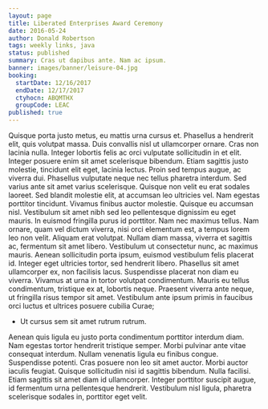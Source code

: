 ```yaml
---
layout: page
title: Liberated Enterprises Award Ceremony
date: 2016-05-24
author: Donald Robertson
tags: weekly links, java
status: published
summary: Cras ut dapibus ante. Nam ac ipsum.
banner: images/banner/leisure-04.jpg
booking:
  startDate: 12/16/2017
  endDate: 12/17/2017
  ctyhocn: ABQMTHX
  groupCode: LEAC
published: true
---
```

Quisque porta justo metus, eu mattis urna cursus et. Phasellus a hendrerit elit, quis volutpat massa. Duis convallis nisl ut ullamcorper ornare. Cras non lacinia nulla. Integer lobortis felis ac orci vulputate sollicitudin in et elit. Integer posuere enim sit amet scelerisque bibendum. Etiam sagittis justo molestie, tincidunt elit eget, lacinia lectus. Proin sed tempus augue, ac viverra dui. Phasellus vulputate neque nec tellus pharetra interdum. Sed varius ante sit amet varius scelerisque. Quisque non velit eu erat sodales laoreet. Sed blandit molestie elit, at accumsan leo ultricies vel. Nam egestas porttitor tincidunt. Vivamus finibus auctor molestie. Quisque eu accumsan nisl.
Vestibulum sit amet nibh sed leo pellentesque dignissim eu eget mauris. In euismod fringilla purus id porttitor. Nam nec maximus tellus. Nam ornare, quam vel dictum viverra, nisi orci elementum est, a tempus lorem leo non velit. Aliquam erat volutpat. Nullam diam massa, viverra et sagittis ac, fermentum sit amet libero. Vestibulum ut consectetur nunc, ac maximus mauris. Aenean sollicitudin porta ipsum, euismod vestibulum felis placerat id. Integer eget ultricies tortor, sed hendrerit libero. Phasellus sit amet ullamcorper ex, non facilisis lacus. Suspendisse placerat non diam eu viverra. Vivamus at urna in tortor volutpat condimentum. Mauris eu tellus condimentum, tristique ex at, lobortis neque. Praesent viverra ante neque, ut fringilla risus tempor sit amet. Vestibulum ante ipsum primis in faucibus orci luctus et ultrices posuere cubilia Curae;

* Ut cursus sem sit amet rutrum rutrum.

Aenean quis ligula eu justo porta condimentum porttitor interdum diam. Nam egestas tortor hendrerit tristique semper. Morbi pulvinar ante vitae consequat interdum. Nullam venenatis ligula eu finibus congue. Suspendisse potenti. Cras posuere non leo sit amet auctor. Morbi auctor iaculis feugiat. Quisque sollicitudin nisi id sagittis bibendum. Nulla facilisi. Etiam sagittis sit amet diam id ullamcorper. Integer porttitor suscipit augue, id fermentum urna pellentesque hendrerit. Vestibulum nisl ligula, pharetra scelerisque sodales in, porttitor eget velit.
